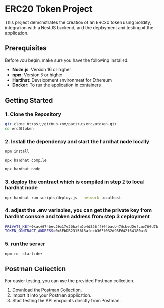# ERC20 Token Project

This project demonstrates the creation of an ERC20 token using Solidity, integration with a NestJS backend, and the deployment and testing of the application.

## Prerequisites

Before you begin, make sure you have the following installed:

- **Node.js**: Version 16 or higher
- **npm**: Version 6 or higher
- **Hardhat**: Development environment for Ethereum
- **Docker**: To run the application in containers

## Getting Started

### 1. Clone the Repository

```bash
git clone https://github.com/parit90/erc20token.git
cd erc20token
```

### 2. Install the dependency and start the hardhat node locally
```bash
npm install

npx hardhat compile

npx hardhat node
```

### 3. deploy the contract which is compiled in step 2 to local hardhat node
```bash
npx hardhat run scripts/deploy.js --network localhost
```

### 4. adjust the .env variables, you can get the private key from hardhat console and token address from step 3 deployment
```bash
PRIVATE_KEY=0xac0974bec39a17e36ba4a6b4d238ff944bacb478cbed5efcae784d7bf4f2ff80
TOKEN_CONTRACT_ADDRESS=0x5FbDB2315678afecb367f032d93F642f64180aa3
```

### 5. run the server 
```bash
npm run start:dev
```

## Postman Collection

For easier testing, you can use the provided Postman collection.

1. Download the [Postman Collection](./marketnode.postman_collection.json).
2. Import it into your Postman application.
3. Start testing the API endpoints directly from Postman.